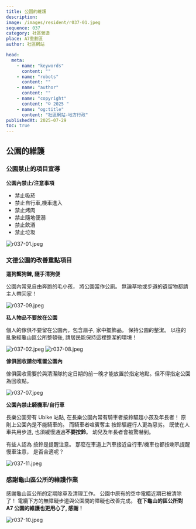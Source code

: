 ```yaml
---
title: 公園的維護
description:
image: /images/resident/r037-01.jpeg
sequence: 037
category: 社區營造
place: A7重劃區
author: 社區網站

head:
  meta:
    - name: "keywords"
      content: ""
    - name: "robots"
      content: ""
    - name: "author"
      content: ""
    - name: "copyright"
      content: "© 2025 "
    - name: "og:title"
      content: "社區網站-地方行政"
publishedAt: 2025-07-29
toc: true
---
```


## 公園的維護

### 公園禁止的項目宣導

**公園內禁止/注意事項**

- 禁止吸菸
- 禁止自行車,機車進入
- 禁止烤肉
- 禁止隨地便溺
- 禁止飲酒
- 禁止垃圾

![r037-01.jpeg](/images/resident/r037-01.jpeg)

### 文德公園的改善重點項目

**遛狗繫狗鍊, 隨手清狗便**

公園內常見自由奔跑的毛小孩， 將公園當作公廁。 無論草地或步道的遺留物都請主人帶回家！

![r037-09.jpeg](/images/resident/r037-09.jpeg)

**私人物品不要放在公園**

個人的傢俱不要留在公園內，包含扇子, 家中擺飾品。 保持公園的整潔。 以往的亂象經龜山區公所整頓後, 請居民能保持這裡整潔的環境！

![r037-02.jpeg](/images/resident/r037-02.jpeg)
![r037-08.jpeg](/images/resident/r037-08.jpeg)

**傢俱回收請勿堆置公園內**

傢俱回收需要於與清潔隊約定日期的前一晚才能放置於指定地點。但不得指定公園為回收點。

![r037-07.jpeg](/images/resident/r037-07.jpeg)

**公園內禁止騎機車/自行車**

長樂公園旁有 Ubike 站點, 在長樂公園內常有騎車者按鈴驅趕小孩及年長者！ 原則上公園內是不能騎車的。 而騎車者喧賓奪主 按鈴驅趕行人更為惡劣。 既使在人車共用步道, 也須緩慢通過**不要按鈴**。 幼兒及年長者會被驚嚇到。

有些人認為 按鈴是提醒注意。 那麼在車道上汽車接近自行車/機車也都按喇叭提醒慢車注意， 是否合適呢？

![r037-11.jpeg](/images/resident/r037-11.jpeg)

### 感謝龜山區公所的維護作業

感謝龜山區公所的定期除草及清理工作。 公園中原有的空中電纜近期已被清除了！ 電纜下方的無障礙步道與公園間的障礙也改善完成。 **在下龜山的區公所對 A7 公園的維護也更用心了, 感謝！**

![r037-10.jpeg](/images/resident/r037-10.jpeg)
